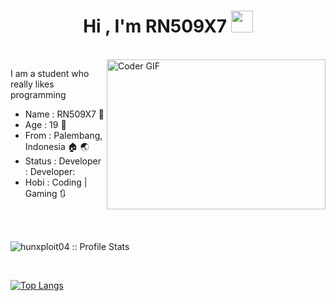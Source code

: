 <h1 align="center">Hi , I'm RN509X7  <img src="https://media.giphy.com/media/hvRJCLFzcasrR4ia7z/giphy.gif" width="35"></h1>
<br>
<img alt="Coder GIF" height=240 width=350 align="right" src="https://images.squarespace-cdn.com/content/v1/5769fc401b631bab1addb2ab/1541580611624-TE64QGKRJG8SWAIUS7NS/ke17ZwdGBToddI8pDm48kPoswlzjSVMM-SxOp7CV59BZw-zPPgdn4jUwVcJE1ZvWQUxwkmyExglNqGp0IvTJZamWLI2zvYWH8K3-s_4yszcp2ryTI0HqTOaaUohrI8PI6FXy8c9PWtBlqAVlUS5izpdcIXDZqDYvprRqZ29Pw0o/coding-freak.gif" />

I am a student who really likes programming

* Name   : RN509X7 🧒
* Age    : 19  💯
* From   : Palembang, Indonesia :house: 🌏
* Status : Developer : Developer: 
* Hobi   : Coding | Gaming 🔃

<br>
<br>

<p align="right align="center"><img src="https://github-readme-stats.vercel.app/api?username=Hunxploit04&show_icons=true&theme=transparent" alt="hunxploit04 :: Profile Stats" /></p>
  
<br>

[![Top Langs](https://github-readme-stats.vercel.app/api/top-langs/?username=Hunxploit04&hide_progress=true)](https://github.com/Hunxploit04/github-readme-stats)
